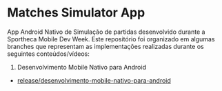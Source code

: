 # Matches Simulator App
App Android Nativo de Simulação de partidas desenvolvido durante a Sportheca Mobile Dev Week. Este repositório foi organizado em algumas branches que representam as implementações realizadas durante os seguintes conteúdos/vídeos:

1. Desenvolvimento Mobile Nativo para Android
- [release/desenvolvimento-mobile-nativo-para-android](https://github.com/Gio-DevMob/matches-simulator-app/tree/release/desenvolvimento-mobile-nativo-para-android)

